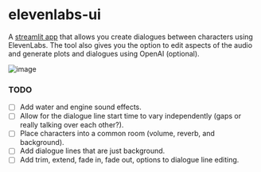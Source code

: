 # elevenlabs-ui

A [streamlit app](https://elevenlabs-dialogue.streamlit.app/) that allows you create dialogues between characters using ElevenLabs. The tool also gives you the option to edit aspects of the audio and generate plots and dialogues using OpenAI (optional).

![image](https://github.com/rollerb/elevenlabs-ui/assets/2107385/c4e448d3-3db1-4bcc-88b4-8747229b2ce5)

### TODO

- [ ] Add water and engine sound effects.
- [ ] Allow for the dialogue line start time to vary independently (gaps or really talking over each other?).
- [ ] Place characters into a common room (volume, reverb, and background).
- [ ] Add dialogue lines that are just background.
- [ ] Add trim, extend, fade in, fade out, options to dialogue line editing.